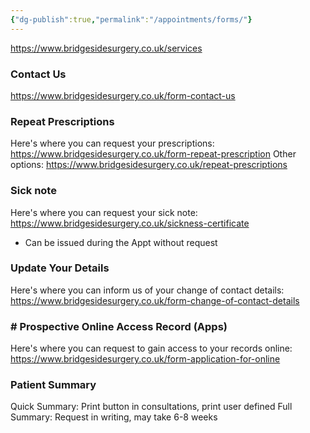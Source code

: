 ```yaml
---
{"dg-publish":true,"permalink":"/appointments/forms/"}
---
```


https://www.bridgesidesurgery.co.uk/services
### Contact Us
https://www.bridgesidesurgery.co.uk/form-contact-us
### Repeat Prescriptions
Here's where you can request your prescriptions:
https://www.bridgesidesurgery.co.uk/form-repeat-prescription
Other options: 
https://www.bridgesidesurgery.co.uk/repeat-prescriptions
### Sick note
Here's where you can request your sick note:
https://www.bridgesidesurgery.co.uk/sickness-certificate
- Can be issued during the Appt without request
### Update Your Details
Here's where you can inform us of your change of contact details:
https://www.bridgesidesurgery.co.uk/form-change-of-contact-details
### # Prospective Online Access Record (Apps)
Here's where you can request to gain access to your records online:
https://www.bridgesidesurgery.co.uk/form-application-for-online
### Patient Summary
Quick Summary: Print button in consultations, print user defined
Full Summary: Request in writing, may take 6-8 weeks